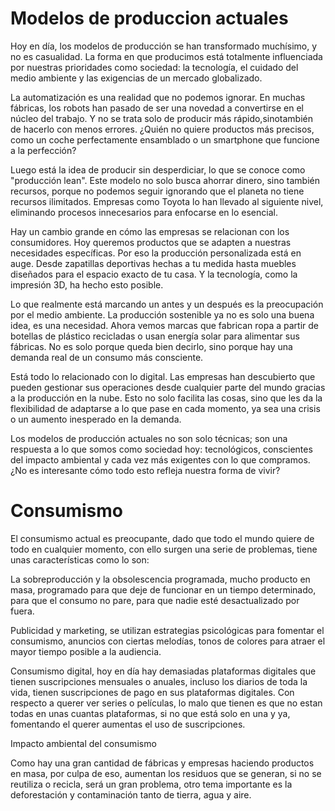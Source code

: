 # Modelos de produccion actuales

Hoy en día, los modelos de producción se han transformado muchísimo, y no es casualidad. La forma en que producimos está totalmente influenciada por nuestras prioridades como sociedad: la tecnología, el cuidado del medio ambiente y las exigencias de un mercado globalizado.

La automatización es una realidad que no podemos ignorar. En muchas fábricas, los robots han pasado de ser una novedad a convertirse en el núcleo del trabajo. Y no se trata solo de producir más rápido,sinotambién de hacerlo con menos errores. ¿Quién no quiere productos más precisos, como un coche perfectamente ensamblado o un smartphone que funcione a la perfección?

Luego está la idea de producir sin desperdiciar, lo que se conoce como "producción lean". Este modelo no solo busca ahorrar dinero, sino también recursos, porque no podemos seguir ignorando que el planeta no tiene recursos ilimitados. Empresas como Toyota lo han llevado al siguiente nivel, eliminando procesos innecesarios para enfocarse en lo esencial.

Hay un cambio grande en cómo las empresas se relacionan con los consumidores. Hoy queremos productos que se adapten a nuestras necesidades específicas. Por eso la producción personalizada está en auge. Desde zapatillas deportivas hechas a tu medida hasta muebles diseñados para el espacio exacto de tu casa. Y la tecnología, como la impresión 3D, ha hecho esto posible.

Lo que realmente está marcando un antes y un después es la preocupación por el medio ambiente. La producción sostenible ya no es solo una buena idea, es una necesidad. Ahora vemos marcas que fabrican ropa a partir de botellas de plástico recicladas o usan energía solar para alimentar sus fábricas. No es solo porque queda bien decirlo, sino porque hay una demanda real de un consumo más consciente.

Está todo lo relacionado con lo digital. Las empresas han descubierto que pueden gestionar sus operaciones desde cualquier parte del mundo gracias a la producción en la nube. Esto no solo facilita las cosas, sino que les da la flexibilidad de adaptarse a lo que pase en cada momento, ya sea una crisis o un aumento inesperado en la demanda.

Los modelos de producción actuales no son solo técnicas; son una respuesta a lo que somos como sociedad hoy: tecnológicos, conscientes del impacto ambiental y cada vez más exigentes con lo que compramos. ¿No es interesante cómo todo esto refleja nuestra forma de vivir?

# Consumismo

El consumismo actual es preocupante, dado que todo el mundo quiere de todo en cualquier momento, con ello surgen una serie de problemas, tiene unas características como lo son:

La sobreproducción y la obsolescencia programada, mucho producto en masa, programado para que deje de funcionar en un tiempo determinado, para que el consumo no pare, para que nadie esté desactualizado por fuera.

Publicidad y marketing, se utilizan estrategias psicológicas para fomentar el consumismo, anuncios con ciertas melodías, tonos de colores para atraer el mayor tiempo posible a la audiencia.

Consumismo digital, hoy en día hay demasiadas plataformas digitales que tienen suscripciones mensuales o anuales, incluso los diarios de toda la vida, tienen suscripciones de pago en sus plataformas digitales. Con respecto a querer ver series o películas, lo malo que tienen es que no estan todas en unas cuantas plataformas, si no que está solo en una y ya, fomentando el querer aumentas el uso de suscripciones.

Impacto ambiental del consumismo

Como hay una gran cantidad de fábricas y empresas haciendo productos en masa, por culpa de eso, aumentan los residuos que se generan, si no se reutiliza o recicla, será un gran problema, otro tema importante es la deforestación y contaminación tanto de tierra, agua y aire.




